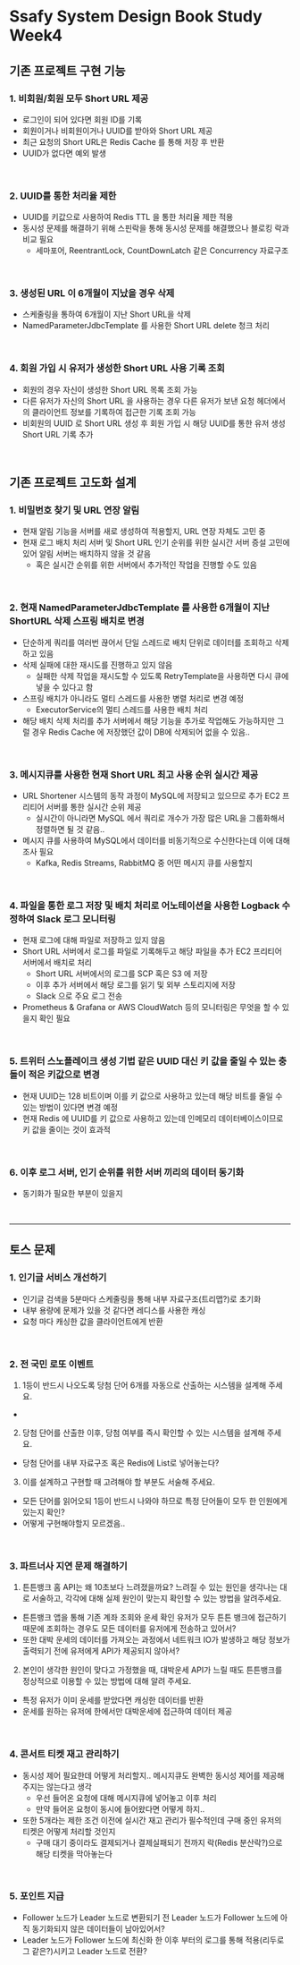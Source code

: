 # Ssafy System Design Book Study Week4

## 기존 프로젝트 구현 기능
### 1. 비회원/회원 모두 Short URL 제공
- 로그인이 되어 있다면 회원 ID를 기록
- 회원이거나 비회원이거나 UUID를 받아와 Short URL 제공
- 최근 요청의 Short URL은 Redis Cache 를 통해 저장 후 반환
- UUID가 없다면 예외 발생

<br>

### 2. UUID를 통한 처리율 제한
- UUID를 키값으로 사용하여 Redis TTL 을 통한 처리율 제한 적용
- 동시성 문제를 해결하기 위해 스핀락을 통해 동시성 문제를 해결했으나 블로킹 락과 비교 필요
    - 세마포어, ReentrantLock, CountDownLatch 같은 Concurrency 자료구조

<br>

### 3. 생성된 URL 이 6개월이 지났을 경우 삭제
- 스케줄링을 통하여 6개월이 지난 Short URL을 삭제
- NamedParameterJdbcTemplate 를 사용한 Short URL delete 청크 처리

<br>

### 4. 회원 가입 시 유저가 생성한 Short URL 사용 기록 조회
- 회원의 경우 자신이 생성한 Short URL 목록 조회 가능
- 다른 유저가 자신의 Short URL 을 사용하는 경우 다른 유저가 보낸 요청 헤더에서의 클라이언트 정보를 기록하여 접근한 기록 조회 가능 
- 비회원의 UUID 로 Short URL 생성 후 회원 가입 시 해당 UUID를 통한 유저 생성 Short URL 기록 추가

<br>

## 기존 프로젝트 고도화 설계
### 1. 비밀번호 찾기 및 URL 연장 알림
- 현재 알림 기능을 서버를 새로 생성하여 적용할지, URL 연장 자체도 고민 중
- 현재 로그 배치 처리 서버 및 Short URL 인기 순위를 위한 실시간 서버 증설 고민에 있어 알림 서버는 배치하지 않을 것 같음
    - 혹은 실시간 순위를 위한 서버에서 추가적인 작업을 진행할 수도 있음

<br>

### 2. 현재 NamedParameterJdbcTemplate 를 사용한 6개월이 지난 ShortURL 삭제 스프링 배치로 변경
- 단순하게 쿼리를 여러번 끊어서 단일 스레드로 배치 단위로 데이터를 조회하고 삭제하고 있음
- 삭제 실패에 대한 재시도를 진행하고 있지 않음
    - 실패한 삭제 작업을 재시도할 수 있도록 RetryTemplate을 사용하면 다시 큐에 넣을 수 있다고 함
- 스프링 배치가 아니라도 멀티 스레드를 사용한 병렬 처리로 변경 예정
    - ExecutorService의 멀티 스레드를 사용한 배치 처리
- 해당 배치 삭제 처리를 추가 서버에서 해당 기능을 추가로 작업해도 가능하지만 그럴 경우 Redis Cache 에 저장했던 값이 DB에 삭제되어 없을 수 있음..

<br>

### 3. 메시지큐를 사용한 현재 Short URL 최고 사용 순위 실시간 제공
- URL Shortener 시스템의 동작 과정이 MySQL에 저장되고 있으므로 추가 EC2 프리티어 서버를 통한 실시간 순위 제공
    - 실시간이 아니라면 MySQL 에서 쿼리로 개수가 가장 많은 URL을 그룹화해서 정렬하면 될 것 같음..
- 메시지 큐를 사용하여 MySQL에서 데이터를 비동기적으로 수신한다는데 이에 대해 조사 필요
    - Kafka, Redis Streams, RabbitMQ 중 어떤 메시지 큐를 사용할지

<br>

### 4. 파일을 통한 로그 저장 및 배치 처리로 어노테이션을 사용한 Logback 수정하여 Slack 로그 모니터링
- 현재 로그에 대해 파일로 저장하고 있지 않음
- Short URL 서버에서 로그를 파일로 기록해두고 해당 파일을 추가 EC2 프리티어 서버에서 배치로 처리
    - Short URL 서버에서의 로그를 SCP 혹은 S3 에 저장
    - 이후 추가 서버에서 해당 로그를 읽기 및 외부 스토리지에 저장
    - Slack 으로 주요 로그 전송
- Prometheus & Grafana or AWS CloudWatch 등의 모니터링은 무엇을 할 수 있을지 확인 필요

<br>

### 5. 트위터 스노플레이크 생성 기법 같은 UUID 대신 키 값을 줄일 수 있는 충돌이 적은 키값으로 변경
- 현재 UUID는 128 비트이며 이를 키 값으로 사용하고 있는데 해당 비트를 줄일 수 있는 방법이 있다면 변경 예정
- 현재 Redis 에 UUID를 키 값으로 사용하고 있는데 인메모리 데이터베이스이므로 키 값을 줄이는 것이 효과적

<br>

### 6. 이후 로그 서버, 인기 순위를 위한 서버 끼리의 데이터 동기화
- 동기화가 필요한 부분이 있을지


<br>

---

## 토스 문제

### 1. 인기글 서비스 개선하기
- 인기글 검색을 5분마다 스케줄링을 통해 내부 자료구조(트리맵?)로 초기화
- 내부 용량에 문제가 있을 것 같다면 레디스를 사용한 캐싱
- 요청 마다 캐싱한 값을 클라이언트에게 반환

<br>

### 2. 전 국민 로또 이벤트
1. 1등이 반드시 나오도록 당첨 단어 6개를 자동으로 산출하는 시스템을 설계해 주세요.
- 

2. 당첨 단어를 산출한 이후, 당첨 여부를 즉시 확인할 수 있는 시스템을 설계해 주세요.
- 당첨 단어를 내부 자료구조 혹은 Redis에 List로 넣어놓는다?

3. 이를 설계하고 구현할 때 고려해야 할 부분도 서술해 주세요. 
- 모든 단어를 읽어오되 1등이 반드시 나와야 하므로 특정 단어들이 모두 한 인원에게 있는지 확인?
- 어떻게 구현해야할지 모르겠음..

<br>

### 3. 파트너사 지연 문제 해결하기
1. 튼튼뱅크 홈 API는 왜 10초보다 느려졌을까요? 느려질 수 있는 원인을 생각나는 대로 서술하고, 각각에 대해 실제 원인이 맞는지 확인할 수 있는 방법을 알려주세요.
- 튼튼뱅크 앱을 통해 기존 계좌 조회와 운세 확인 유저가 모두 튼튼 뱅크에 접근하기 때문에 조회하는 경우도 모든 데이터를 유저에게 전송하고 있어서?
- 또한 대박 운세의 데이터를 가져오는 과정에서 네트워크 IO가 발생하고 해당 정보가 출력되기 전에 유저에게 API가 제공되지 않아서?

2. 본인이 생각한 원인이 맞다고 가정했을 때, 대박운세 API가 느릴 때도 튼튼뱅크를 정상적으로 이용할 수 있는 방법에 대해 알려 주세요.
- 특정 유저가 이미 운세를 받았다면 캐싱한 데이터를 반환
- 운세를 원하는 유저에 한에서만 대박운세에 접근하여 데이터 제공

<br>

### 4. 콘서트 티켓 재고 관리하기
- 동시성 제어 필요한데 어떻게 처리할지.. 메시지큐도 완벽한 동시성 제어를 제공해주지는 않는다고 생각
    - 우선 들어온 요청에 대해 메시지큐에 넣어놓고 이후 처리
    - 만약 들어온 요청이 동시에 들어왔다면 어떻게 하지..
- 또한 5개라는 제한 조건 이전에 실시간 재고 관리가 필수적인데 구매 중인 유저의 티켓은 어떻게 처리할 것인지
    - 구매 대기 중이라도 결제되거나 결제실패되기 전까지 락(Redis 분산락?)으로 해당 티켓을 막아놓는다

<br>

### 5. 포인트 지급
- Follower 노드가 Leader 노드로 변환되기 전 Leader 노드가 Follower 노드에 아직 동기화되지 않은 데이터들이 남아있어서?
- Leader 노드가 Follower 노드에 최신화 한 이후 부터의 로그를 통해 적용(리두로그 같은?)시키고 Leader 노드로 전환?